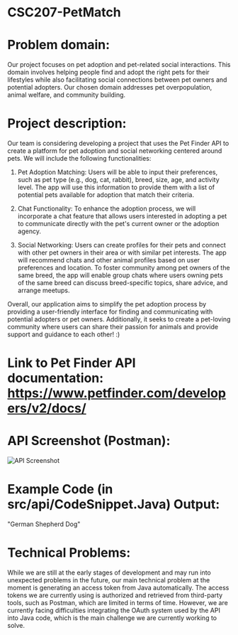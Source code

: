 # CSC207-PetMatch

# Problem domain:
Our project focuses on pet adoption and pet-related social interactions. This domain involves helping people find and adopt the right pets for their lifestyles while also facilitating social connections between pet owners and potential adopters. Our chosen domain addresses pet overpopulation, animal welfare, and community building.

# Project description: 
Our team is considering developing a project that uses the Pet Finder API to create a platform for pet adoption and social networking centered around pets. We will include the following functionalities:

1. Pet Adoption Matching: Users will be able to input their preferences, such as pet type (e.g., dog, cat, rabbit), breed, size, age, and activity level. The app will use this information to provide them with a list of potential pets available for adoption that match their criteria.

2. Chat Functionality: To enhance the adoption process, we will incorporate a chat feature that allows users interested in adopting a pet to communicate directly with the pet's current owner or the adoption agency. 

3. Social Networking: Users can create profiles for their pets and connect with other pet owners in their area or with similar pet interests. The app will recommend chats and other animal profiles based on user preferences and location. To foster community among pet owners of the same breed, the app will enable group chats where users owning pets of the same breed can discuss breed-specific topics, share advice, and arrange meetups.

Overall, our application aims to simplify the pet adoption process by providing a user-friendly interface for finding and communicating with potential adopters or pet owners. Additionally, it seeks to create a pet-loving community where users can share their passion for animals and provide support and guidance to each other! :)


# Link to Pet Finder API documentation: https://www.petfinder.com/developers/v2/docs/


# API Screenshot (Postman):

![API Screenshot](https://github.com/Viceu/CSC207-PetMatch/assets/144386124/fc899a3f-5f6e-47c6-b49e-4e4b8fe3631e)


# Example Code (in src/api/CodeSnippet.Java) Output:
"German Shepherd Dog"


# Technical Problems: 
While we are still at the early stages of development and may run into unexpected problems in the future, our main technical problem at the moment is generating an access token from Java automatically. The access tokens we are currently using is authorized and retrieved from third-party tools, such as Postman, which are limited in terms of time. However, we are currently facing difficulties integrating the OAuth system used by the API into Java code, which is the main challenge we are currently working to solve.  
